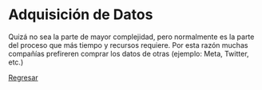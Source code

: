 # Adquisición de Datos
Quizá no sea la parte de mayor complejidad, pero normalmente es la parte del proceso que más tiempo y recursos requiere. Por esta razón muchas compañías prefireren comprar los datos de otras (ejemplo: Meta, Twitter, etc.)

[Regresar](/)
